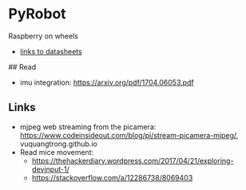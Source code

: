 # PyRobot
Raspberry on wheels

- [links to datasheets](./datasheets.md) 


## Read
- imu integration: https://arxiv.org/pdf/1704.06053.pdf


## Links
- mjpeg web streaming from the picamera: https://www.codeinsideout.com/blog/pi/stream-picamera-mjpeg/, vuquangtrong.github.io
- Read mice movement:
  * https://thehackerdiary.wordpress.com/2017/04/21/exploring-devinput-1/
  * https://stackoverflow.com/a/12286738/8069403 